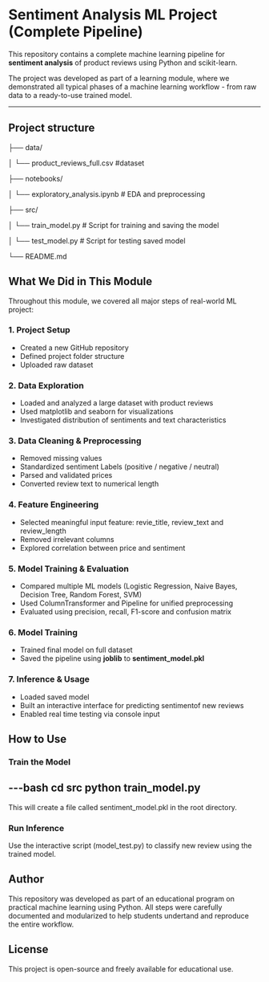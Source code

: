 # Sentiment Analysis ML Project (Complete Pipeline)

This repository contains a complete machine learning pipeline for **sentiment analysis** of product reviews using Python and scikit-learn.

The project was developed as part of a learning module, where we demonstrated all typical phases of a machine learning workflow - from raw data to a ready-to-use trained model.

---

## Project structure

├── data/

│ └── product_reviews_full.csv #dataset

├── notebooks/

│ └── exploratory_analysis.ipynb # EDA and preprocessing

├── src/

│ └── train_model.py # Script for training and saving the model

│ └── test_model.py # Script for testing saved model

└── README.md

## What We Did in This Module

Throughout this module, we covered all major steps of real-world ML project:

### 1. Project Setup

- Created a new GitHub repository
- Defined project folder structure
- Uploaded raw dataset

### 2. Data Exploration

- Loaded and analyzed a large dataset with product reviews
- Used matplotlib and seaborn for visualizations
- Investigated distribution of sentiments and text characteristics

### 3. Data Cleaning & Preprocessing

- Removed missing values
- Standardized sentiment Labels (positive / negative / neutral)
- Parsed and validated prices
- Converted review text to numerical length

### 4. Feature Engineering

- Selected meaningful input feature: revie_title, review_text and review_length
- Removed irrelevant columns
- Explored correlation between price and sentiment

### 5. Model Training & Evaluation

- Compared multiple ML models (Logistic Regression, Naive Bayes, Decision Tree, Random Forest, SVM)
- Used ColumnTransformer and Pipeline for unified preprocessing
- Evaluated using precision, recall, F1-score and confusion matrix

### 6. Model Training

- Trained final model on full dataset
- Saved the pipeline using **joblib** to **sentiment_model.pkl**

### 7. Inference & Usage

- Loaded saved model
- Built an interactive interface for predicting sentimentof new reviews
- Enabled real time testing via console input

## How to Use

### Train the Model

---bash
cd src
python train_model.py
---

This will create a file called sentiment_model.pkl in the root directory.

### Run Inference
Use the interactive script (model_test.py) to classify new review using the trained model.

## Author
This repository was developed as part of an educational program on practical machine learning using Python.
All steps were carefully documented and modularized to help students undertand and reproduce the entire workflow.

## License
This project is open-source and freely available for educational use.
